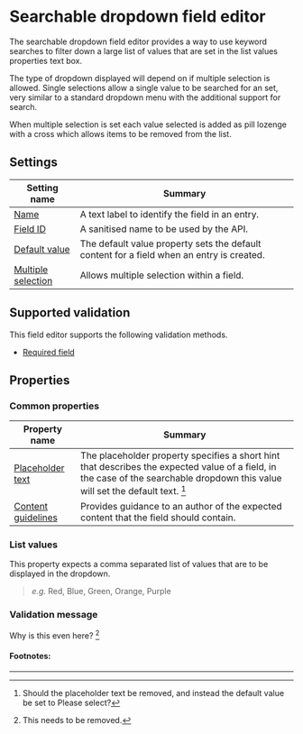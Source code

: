 # Searchable dropdown field editor
The searchable dropdown field editor provides a way to use keyword searches to filter down a large list of values that are set in the list values properties text box.

The type of dropdown displayed will depend on if multiple selection is allowed. Single selections allow a single value to be searched for an set, very similar to a standard dropdown menu with the additional support for search.

When multiple selection is set each value selected is added as pill lozenge with a cross which allows items to be removed from the list.

## Settings
| Setting name | Summary|
| ---| --- |
| [Name](/content-types/field-editors/field-settings.md#name) | A text label to identify the field in an entry.|
| [Field ID](/content-types/field-editors/field-settings.md#field-id) | A sanitised name to be used by the API. |
| [Default value](/content-types/field-editors/field-settings.md#default-value) | The default value property sets the default content for a field when an entry is created. |
| [Multiple selection](/content-types/field-editors/field-settings.md#allow-multiple) |  Allows multiple selection within a field. |


## Supported validation
This field editor supports the following validation methods.

- [Required field](/content-types/validation/required-validation.md)


## Properties

### Common properties
| Property name | Summary|
| ---| --- |
| [Placeholder text](/content-types/field-editors/field-properties.md#placeholder-text) | The placeholder property specifies a short hint that describes the expected value of a field, in the case of the searchable dropdown this value will set the default text. [^1] |
| [Content guidelines](/content-types/field-editors/field-properties.md#content-guidelines) |  Provides guidance to an author of the expected content that the field should contain. |

### List values
This property expects a comma separated list of values that are to be displayed in the dropdown.

> *e.g.* Red, Blue, Green, Orange, Purple

### Validation message
Why is this even here? [^2]

#### Footnotes:

---

[^1]: Should the placeholder text be removed, and instead the default value be set to Please select?
[^2]: This needs to be removed.
